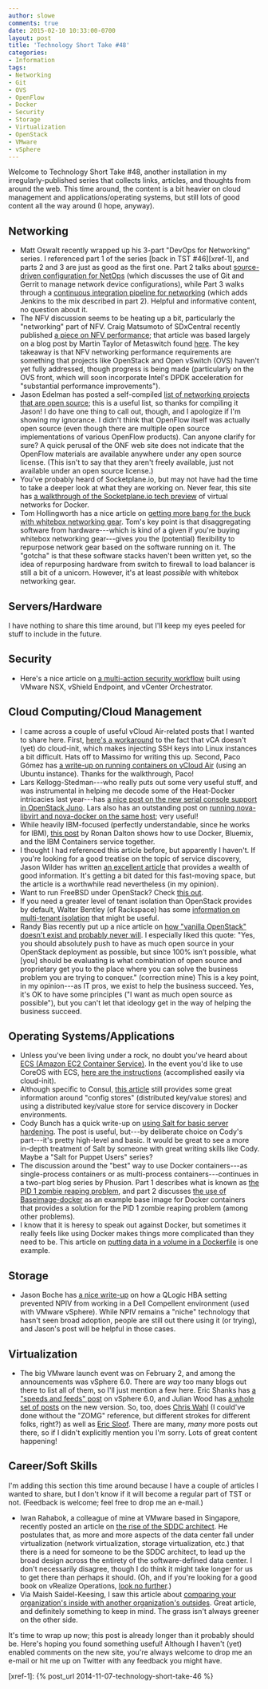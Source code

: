 ```yaml
---
author: slowe
comments: true
date: 2015-02-10 10:33:00-0700
layout: post
title: 'Technology Short Take #48'
categories:
- Information
tags:
- Networking
- Git
- OVS
- OpenFlow
- Docker
- Security
- Storage
- Virtualization
- OpenStack
- VMware
- vSphere
---
```


Welcome to Technology Short Take #48, another installation in my irregularly-published series that collects links, articles, and thoughts from around the web. This time around, the content is a bit heavier on cloud management and applications/operating systems, but still lots of good content all the way around (I hope, anyway).

## Networking

* Matt Oswalt recently wrapped up his 3-part "DevOps for Networking" series. I referenced part 1 of the series [back in TST #46][xref-1], and parts 2 and 3 are just as good as the first one. Part 2 talks about [source-driven configuration for NetOps][link-7] (which discusses the use of Git and Gerrit to manage network device configurations), while Part 3 walks through a [continuous integration pipeline for networking][link-8] (which adds Jenkins to the mix described in part 2). Helpful and informative content, no question about it.
* The NFV discussion seems to be heating up a bit, particularly the "networking" part of NFV. Craig Matsumoto of SDxCentral recently published [a piece on NFV performance][link-9]; that article was based largely on a blog post by Martin Taylor of Metaswitch found [here][link-10]. The key takeaway is that NFV networking performance requirements are something that projects like OpenStack and Open vSwitch (OVS) haven't yet fully addressed, though progress is being made (particularly on the OVS front, which will soon incorporate Intel's DPDK acceleration for "substantial performance improvements").
* Jason Edelman has posted a self-compiled [list of networking projects that are open source][link-19]; this is a useful list, so thanks for compiling it Jason! I do have one thing to call out, though, and I apologize if I'm showing my ignorance. I didn't think that OpenFlow itself was actually open source (even though there are multiple open source implementations of various OpenFlow products). Can anyone clarify for sure? A quick perusal of the ONF web site does not indicate that the OpenFlow materials are available anywhere under any open source license. (This isn't to say that they aren't freely available, just not available under an open source license.)
* You've probably heard of Socketplane.io, but may not have had the time to take a deeper look at what they are working on. Never fear, this site has [a walkthrough of the Socketplane.io tech preview][link-20] of virtual networks for Docker.
* Tom Hollingworth has a nice article on [getting more bang for the buck with whitebox networking gear][link-22]. Tom's key point is that disaggregating software from hardware---which is kind of a given if you're buying whitebox networking gear---gives you the (potential) flexibility to repurpose network gear based on the software running on it. The "gotcha" is that these software stacks haven't been written yet, so the idea of repurposing hardware from switch to firewall to load balancer is still a bit of a unicorn. However, it's at least _possible_ with whitebox networking gear.

## Servers/Hardware

I have nothing to share this time around, but I'll keep my eyes peeled for stuff to include in the future.

## Security

* Here's a nice article on [a multi-action security workflow][link-23] built using VMware NSX, vShield Endpoint, and vCenter Orchestrator.

## Cloud Computing/Cloud Management

* I came across a couple of useful vCloud Air-related posts that I wanted to share here. First, [here's a workaround][link-3] to the fact that vCA doesn't (yet) do cloud-init, which makes injecting SSH keys into Linux instances a bit difficult. Hats off to Massimo for writing this up. Second, Paco Gómez has [a write-up on running containers on vCloud Air][link-4] (using an Ubuntu instance). Thanks for the walkthrough, Paco!
* Lars Kellogg-Stedman---who really puts out some very useful stuff, and was instrumental in helping me decode some of the Heat-Docker intricacies last year---has [a nice post on the new serial console support in OpenStack Juno][link-6]. Lars also has an outstanding post on [running nova-libvirt and nova-docker on the same host][link-16]; very useful!
* While heavily IBM-focused (perfectly understandable, since he works for IBM), [this post][link-11] by Ronan Dalton shows how to use Docker, Bluemix, and the IBM Containers service together.
* I thought I had referenced this article before, but apparently I haven't. If you're looking for a good treatise on the topic of service discovery, Jason Wilder has written [an excellent article][link-13] that provides a wealth of good information. It's getting a bit dated for this fast-moving space, but the article is a worthwhile read nevertheless (in my opinion).
* Want to run FreeBSD under OpenStack? Check [this out][link-17].
* If you need a greater level of tenant isolation than OpenStack provides by default, Walter Bentley (of Rackspace) has some [information on multi-tenant isolation][link-18] that might be useful.
* Randy Bias recently put up a nice article on [how "vanilla OpenStack" doesn't exist and probably never will][link-27]. I especially liked this quote: "Yes, you should absolutely push to have as much open source in your OpenStack deployment as possible, but since 100% isn’t possible, what [you] should be evaluating is what combination of open source and proprietary get you to the place where you can solve the business problem you are trying to conquer." (correction mine) This is a key point, in my opinion---as IT pros, we exist to help the business succeed. Yes, it's OK to have some principles ("I want as much open source as possible"), but you can't let that ideology get in the way of helping the business succeed.

## Operating Systems/Applications

* Unless you've been living under a rock, no doubt you've heard about [ECS (Amazon EC2 Container Service)][link-2]. In the event you'd like to use CoreOS with ECS, [here are the instructions][link-1] (accomplished easily via cloud-init).
* Although specific to Consul, [this article][link-5] still provides some great information around "config stores" (distributed key/value stores) and using a distributed key/value store for service discovery in Docker environments.
* Cody Bunch has a quick write-up on [using Salt for basic server hardening][link-12]. The post is useful, but---by deliberate choice on Cody's part---it's pretty high-level and basic. It would be great to see a more in-depth treatment of Salt by someone with great writing skills like Cody. Maybe a "Salt for Puppet Users" series?
* The discussion around the "best" way to use Docker containers---as single-process containers or as multi-process containers---continues in a two-part blog series by Phusion. Part 1 describes what is known as [the PID 1 zombie reaping problem][link-14], and part 2 discusses [the use of Baseimage-docker][link-15] as an example base image for Docker containers that provides a solution for the PID 1 zombie reaping problem (among other problems).
* I know that it is heresy to speak out against Docker, but sometimes it really feels like using Docker makes things more complicated than they need to be. This article on [putting data in a volume in a Dockerfile][link-21] is one example.

## Storage

* Jason Boche has [a nice write-up][link-32] on how a QLogic HBA setting prevented NPIV from working in a Dell Compellent environment (used with VMware vSphere). While NPIV remains a "niche" technology that hasn't seen broad adoption, people are still out there using it (or trying), and Jason's post will be helpful in those cases.

## Virtualization

* The big VMware launch event was on February 2, and among the announcements was vSphere 6.0. There are _way_ too many blogs out there to list all of them, so I'll just mention a few here. Eric Shanks has [a "speeds and feeds" post][link-28] on vSphere 6.0, and Julian Wood has [a whole set of posts][link-29] on the new version. So, too, does [Chris Wahl][link-30] (I could've done without the "ZOMG" reference, but different strokes for different folks, right?) as well as [Eric Sloof][link-31]. There are many, _many_ more posts out there, so if I didn't explicitly mention you I'm sorry. Lots of great content happening!

## Career/Soft Skills

I'm adding this section this time around because I have a couple of articles I wanted to share, but I don't know if it will become a regular part of TST or not. (Feedback is welcome; feel free to drop me an e-mail.)

* Iwan Rahabok, a colleague of mine at VMware based in Singapore, recently posted an article on [the rise of the SDDC architect][link-24]. He postulates that, as more and more aspects of the data center fall under virtualization (network virtualization, storage virtualization, etc.) that there is a need for someone to be the SDDC architect, to lead up the broad design across the entirety of the software-defined data center. I don't necessarily disagree, though I do think it might take longer for us to get there than perhaps it should. (Oh, and if you're looking for a good book on vRealize Operations, [look no further][link-25].)
* Via Maish Saidel-Keesing, I saw this article about [comparing your organization's inside with another organization's outsides][link-26]. Great article, and definitely something to keep in mind. The grass isn't always greener on the other side.

It's time to wrap up now; this post is already longer than it probably should be. Here's hoping you found something useful! Although I haven't (yet) enabled comments on the new site, you're always welcome to drop me an e-mail or hit me up on Twitter with any feedback you might have.


[link-1]: https://coreos.com/docs/running-coreos/cloud-providers/ecs/
[link-2]: http://aws.amazon.com/ecs/
[link-3]: http://blogs.vmware.com/vcloud/2014/12/login-vcloud-air-linux-instances-using-ssh-keys.html
[link-4]: http://blog.pacogomez.com/running-containers-on-vcloud-air/
[link-5]: http://progrium.com/blog/2014/08/20/consul-service-discovery-with-docker/
[link-6]: http://blog.oddbit.com/2014/12/22/accessing-the-serial-console-of-your-nova-servers/
[link-7]: http://keepingitclassless.net/2014/11/source-driven-configuration-netops/
[link-8]: http://keepingitclassless.net/2015/01/continuous-integration-pipeline-network/
[link-9]: https://www.sdxcentral.com/articles/news/nfv-performance-bigger-issue/2015/01/
[link-10]: http://info.metaswitch.com/the-switch/tackling-the-nfv-packet-performance-challenge
[link-11]: https://cloudleader.wordpress.com/2015/01/11/docker-bluemix-and-the-ibm-container-service/
[link-12]: http://blog.codybunch.com/posts/2015-01-09-Basic-Server-Hardening-with-Salt/
[link-13]: http://jasonwilder.com/blog/2014/02/04/service-discovery-in-the-cloud/
[link-14]: http://blog.phusion.nl/2015/01/20/docker-and-the-pid-1-zombie-reaping-problem/
[link-15]: http://blog.phusion.nl/2015/01/20/baseimage-docker-fat-containers-treating-containers-vms/
[link-16]: http://blog.oddbit.com/2015/01/17/running-novalibvirt-and-novadocker-on-the-same-host/
[link-17]: http://pellaeon.github.io/bsd-cloudinit/
[link-18]: http://www.hitchnyc.com/openstack-multi-tenant-isolation/
[link-19]: http://www.jedelman.com/home/open-source-networking
[link-20]: http://aucouranton.com/2015/01/16/docker-virtual-networking-with-socketplane-io/
[link-21]: http://jpetazzo.github.io/2015/01/19/dockerfile-and-data-in-volumes/
[link-22]: http://networkingnerd.net/2015/01/27/more-bang-for-your-budget-with-whitebox/
[link-23]: http://www.storagegumbo.com/2014/09/automation-multi-action-security.html
[link-24]: http://virtual-red-dot.info/rise-sddc-architect/
[link-25]: https://www.packtpub.com/virtualization-and-cloud/vmware-vrealize-operations-performance-and-capacity-management
[link-26]: http://watirmelon.com/2015/02/03/never-compare-your-organizations-insides-with-another-organizations-outsides/
[link-27]: http://www.cloudscaling.com/blog/openstack/vanilla-openstack-doesnt-exist-and-never-will/
[link-28]: http://theithollow.com/2015/02/vsphere-6-0-announced/
[link-29]: http://www.wooditwork.com/2015/02/02/whats-new-vsphere-6-0-introduction/
[link-30]: http://wahlnetwork.com/category/deep-dives/vsphere-6-0-zomg/
[link-31]: http://www.ntpro.nl/blog/categories/48-vSphere-6
[link-32]: http://www.boche.net/blog/index.php/2014/12/29/a-common-npiv-problem-with-a-solution/
[xref-1]: {% post_url 2014-11-07-technology-short-take-46 %}